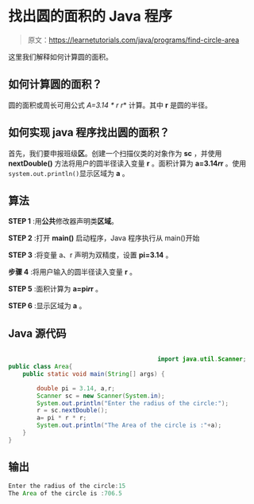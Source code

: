 # 找出圆的面积的 Java 程序

> 原文：<https://learnetutorials.com/java/programs/find-circle-area>

这里我们解释如何计算圆的面积。

## 如何计算圆的面积？

圆的面积或周长可用公式 **A=3.14 * r* r** 计算。其中 **r** 是圆的半径。

## 如何实现 java 程序找出圆的面积？

首先，我们要申报班级**区**。创建一个扫描仪类的对象作为 **sc** ，并使用 **nextDouble()** 方法将用户的圆半径读入变量 **r** 。面积计算为 **a=3.14*r*r** 。使用`system.out.println()`显示区域为 **a** 。

## 算法

**STEP 1** :用**公共**修改器声明类**区域**。

**STEP 2** :打开 **main()** 启动程序，Java 程序执行从 main()开始

**STEP 3** :将变量 a、r 声明为双精度，设置 **pi=3.14** 。

**步骤 4** :将用户输入的圆半径读入变量 **r** 。

**STEP 5** :面积计算为 **a=pi*r*r** 。

**STEP 6** :显示区域为 **a** 。

## Java 源代码

```java

                                          import java.util.Scanner;
public class Area{
    public static void main(String[] args) {

        double pi = 3.14, a,r;
        Scanner sc = new Scanner(System.in);
        System.out.println("Enter the radius of the circle:");
        r = sc.nextDouble();
        a= pi * r * r;
        System.out.println("The Area of the circle is :"+a);
    }  
}

```

## 输出

```java
Enter the radius of the circle:15
The Area of the circle is :706.5
```